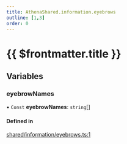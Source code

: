 ```yaml
---
title: AthenaShared.information.eyebrows
outline: [1,3]
order: 0
---
```


# {{ $frontmatter.title }}


## Variables

### eyebrowNames

• `Const` **eyebrowNames**: `string`[]

#### Defined in

[shared/information/eyebrows.ts:1](https://github.com/Stuyk/altv-athena/blob/c82c34f/src/core/shared/information/eyebrows.ts#L1)

